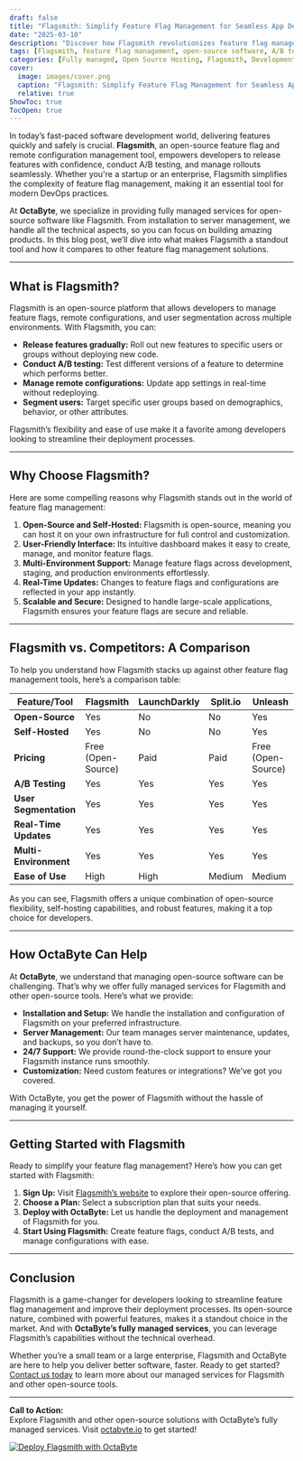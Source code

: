 ```yaml
---
draft: false
title: "Flagsmith: Simplify Feature Flag Management for Seamless App Deployment and Testing"
date: "2025-03-10"
description: "Discover how Flagsmith revolutionizes feature flag management, enabling seamless app deployment, A/B testing, and controlled rollouts. Learn why Flagsmith is the go-to open-source solution for developers and businesses."
tags: [Flagsmith, feature flag management, open-source software, A/B testing, app deployment, feature toggles, DevOps, continuous delivery, OctaByte, managed services]
categories: [Fully managed, Open Source Hosting, Flagsmith, Development, Dev Tools]
cover:
  image: images/cover.png
  caption: "Flagsmith: Simplify Feature Flag Management for Seamless App Deployment and Testing"
  relative: true
ShowToc: true
TocOpen: true
---
```



In today’s fast-paced software development world, delivering features quickly and safely is crucial. **Flagsmith**, an open-source feature flag and remote configuration management tool, empowers developers to release features with confidence, conduct A/B testing, and manage rollouts seamlessly. Whether you're a startup or an enterprise, Flagsmith simplifies the complexity of feature flag management, making it an essential tool for modern DevOps practices.

At **OctaByte**, we specialize in providing fully managed services for open-source software like Flagsmith. From installation to server management, we handle all the technical aspects, so you can focus on building amazing products. In this blog post, we’ll dive into what makes Flagsmith a standout tool and how it compares to other feature flag management solutions.

---

## What is Flagsmith?

Flagsmith is an open-source platform that allows developers to manage feature flags, remote configurations, and user segmentation across multiple environments. With Flagsmith, you can:

- **Release features gradually:** Roll out new features to specific users or groups without deploying new code.
- **Conduct A/B testing:** Test different versions of a feature to determine which performs better.
- **Manage remote configurations:** Update app settings in real-time without redeploying.
- **Segment users:** Target specific user groups based on demographics, behavior, or other attributes.

Flagsmith’s flexibility and ease of use make it a favorite among developers looking to streamline their deployment processes.

---

## Why Choose Flagsmith?

Here are some compelling reasons why Flagsmith stands out in the world of feature flag management:

1. **Open-Source and Self-Hosted:** Flagsmith is open-source, meaning you can host it on your own infrastructure for full control and customization.
2. **User-Friendly Interface:** Its intuitive dashboard makes it easy to create, manage, and monitor feature flags.
3. **Multi-Environment Support:** Manage feature flags across development, staging, and production environments effortlessly.
4. **Real-Time Updates:** Changes to feature flags and configurations are reflected in your app instantly.
5. **Scalable and Secure:** Designed to handle large-scale applications, Flagsmith ensures your feature flags are secure and reliable.

---

## Flagsmith vs. Competitors: A Comparison

To help you understand how Flagsmith stacks up against other feature flag management tools, here’s a comparison table:

| Feature/Tool          | Flagsmith               | LaunchDarkly           | Split.io               | Unleash                |
|------------------------|-------------------------|------------------------|------------------------|------------------------|
| **Open-Source**        | Yes                     | No                     | No                     | Yes                    |
| **Self-Hosted**        | Yes                     | No                     | No                     | Yes                    |
| **Pricing**            | Free (Open-Source)      | Paid                   | Paid                   | Free (Open-Source)     |
| **A/B Testing**        | Yes                     | Yes                    | Yes                    | Yes                    |
| **User Segmentation**  | Yes                     | Yes                    | Yes                    | Yes                    |
| **Real-Time Updates**  | Yes                     | Yes                    | Yes                    | Yes                    |
| **Multi-Environment**  | Yes                     | Yes                    | Yes                    | Yes                    |
| **Ease of Use**        | High                    | High                   | Medium                 | Medium                 |

As you can see, Flagsmith offers a unique combination of open-source flexibility, self-hosting capabilities, and robust features, making it a top choice for developers.

---

## How OctaByte Can Help

At **OctaByte**, we understand that managing open-source software can be challenging. That’s why we offer fully managed services for Flagsmith and other open-source tools. Here’s what we provide:

- **Installation and Setup:** We handle the installation and configuration of Flagsmith on your preferred infrastructure.
- **Server Management:** Our team manages server maintenance, updates, and backups, so you don’t have to.
- **24/7 Support:** We provide round-the-clock support to ensure your Flagsmith instance runs smoothly.
- **Customization:** Need custom features or integrations? We’ve got you covered.

With OctaByte, you get the power of Flagsmith without the hassle of managing it yourself.

---

## Getting Started with Flagsmith

Ready to simplify your feature flag management? Here’s how you can get started with Flagsmith:

1. **Sign Up:** Visit [Flagsmith’s website](https://flagsmith.com) to explore their open-source offering.
2. **Choose a Plan:** Select a subscription plan that suits your needs.
3. **Deploy with OctaByte:** Let us handle the deployment and management of Flagsmith for you.
4. **Start Using Flagsmith:** Create feature flags, conduct A/B tests, and manage configurations with ease.

---

## Conclusion

Flagsmith is a game-changer for developers looking to streamline feature flag management and improve their deployment processes. Its open-source nature, combined with powerful features, makes it a standout choice in the market. And with **OctaByte’s fully managed services**, you can leverage Flagsmith’s capabilities without the technical overhead.

Whether you’re a small team or a large enterprise, Flagsmith and OctaByte are here to help you deliver better software, faster. Ready to get started? [Contact us today](https://octabyte.io) to learn more about our managed services for Flagsmith and other open-source tools.

---

**Call to Action:**  
Explore Flagsmith and other open-source solutions with OctaByte’s fully managed services. Visit [octabyte.io](https://octabyte.io) to get started!

[![Deploy Flagsmith with OctaByte](/images/deploy-on-octabyte.png)](https://octabyte.io/fully-managed-open-source-services/development/dev-tools/flagsmith)